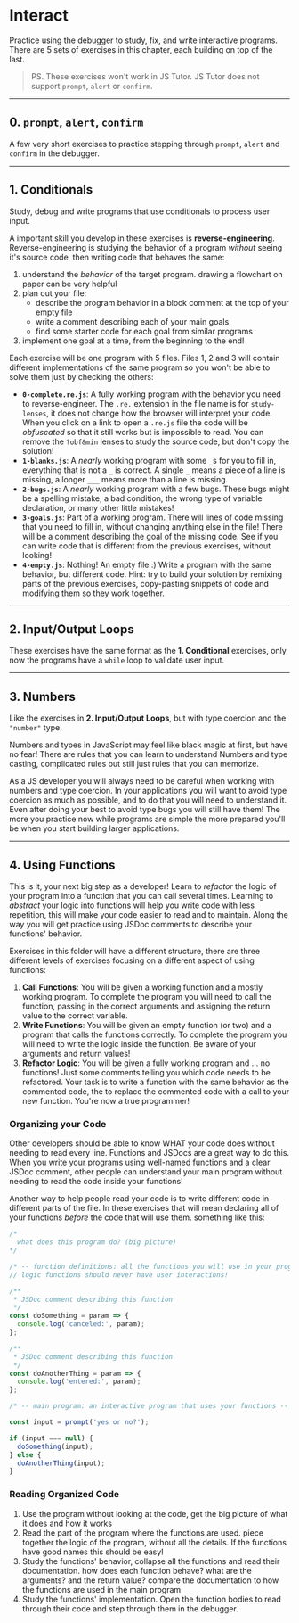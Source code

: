# Interact

Practice using the debugger to study, fix, and write interactive programs. There are 5 sets of exercises in this chapter, each building on top of the last.

> PS. These exercises won't work in JS Tutor. JS Tutor does not support `prompt`, `alert` or `confirm`.

---

## 0. `prompt`, `alert`, `confirm`

A few very short exercises to practice stepping through `prompt`, `alert` and `confirm` in the debugger.

---

## 1. Conditionals

Study, debug and write programs that use conditionals to process user input.

A important skill you develop in these exercises is **reverse-engineering**. Reverse-engineering is studying the behavior of a program _without_ seeing it's source code, then writing code that behaves the same:

1. understand the _behavior_ of the target program. drawing a flowchart on paper can be very helpful
2. plan out your file:
   - describe the program behavior in a block comment at the top of your empty file
   - write a comment describing each of your main goals
   - find some starter code for each goal from similar programs
3. implement one goal at a time, from the beginning to the end!

Each exercise will be one program with 5 files. Files 1, 2 and 3 will contain different implementations of the same program so you won't be able to solve them just by checking the others:

- **`0-complete.re.js`**: A fully working program with the behavior you need to reverse-engineer. The `.re.` extension in the file name is for `study-lenses`, it does not change how the browser will interpret your code. When you click on a link to open a `.re.js` file the code will be _obfuscated_ so that it still works but is impossible to read. You can remove the `?obf&min` lenses to study the source code, but don't copy the solution!
- **`1-blanks.js`**: A _nearly_ working program with some `_`s for you to fill in, everything that is not a `_` is correct. A single `_` means a piece of a line is missing, a longer `___` means more than a line is missing.
- **`2-bugs.js`**: A _nearly_ working program with a few bugs. These bugs might be a spelling mistake, a bad condition, the wrong type of variable declaration, or many other little mistakes!
- **`3-goals.js`**: Part of a working program. There will lines of code missing that you need to fill in, without changing anything else in the file! There will be a comment describing the goal of the missing code. See if you can write code that is different from the previous exercises, without looking!
- **`4-empty.js`**: Nothing! An empty file :) Write a program with the same behavior, but different code. Hint: try to build your solution by remixing parts of the previous exercises, copy-pasting snippets of code and modifying them so they work together.

---

## 2. Input/Output Loops

These exercises have the same format as the **1. Conditional** exercises, only now the programs have a `while` loop to validate user input.

---

## 3. Numbers

Like the exercises in **2. Input/Output Loops**, but with type coercion and the `"number"` type.

Numbers and types in JavaScript may feel like black magic at first, but have no fear! There are rules that you can learn to understand Numbers and type casting, complicated rules but still just rules that you can memorize.

As a JS developer you will always need to be careful when working with numbers and type coercion. In your applications you will want to avoid type coercion as much as possible, and to do that you will need to understand it. Even after doing your best to avoid type bugs you will still have them! The more you practice now while programs are simple the more prepared you'll be when you start building larger applications.

---

## 4. Using Functions

This is it, your next big step as a developer! Learn to _refactor_ the logic of your program into a function that you can call several times. Learning to _abstract_ your logic into functions will help you write code with less repetition, this will make your code easier to read and to maintain. Along the way you will get practice using JSDoc comments to describe your functions' behavior.

Exercises in this folder will have a different structure, there are three different levels of exercises focusing on a different aspect of using functions:

1. **Call Functions**: You will be given a working function and a mostly working program. To complete the program you will need to call the function, passing in the correct arguments and assigning the return value to the correct variable.
2. **Write Functions**: You will be given an empty function (or two) and a program that calls the functions correctly. To complete the program you will need to write the logic inside the function. Be aware of your arguments and return values!
3. **Refactor Logic**: You will be given a fully working program and ... no functions! Just some comments telling you which code needs to be refactored. Your task is to write a function with the same behavior as the commented code, the to replace the commented code with a call to your new function. You're now a true programmer!

### Organizing your Code

Other developers should be able to know WHAT your code does without needing to read every line. Functions and JSDocs are a great way to do this. When you write your programs using well-named functions and a clear JSDoc comment, other people can understand your main program without needing to read the code inside your functions!

Another way to help people read your code is to write different code in different parts of the file. In these exercises that will mean declaring all of your functions _before_ the code that will use them. something like this:

```js
/*
  what does this program do? (big picture)
*/

/* -- function definitions: all the functions you will use in your program -- */
// logic functions should never have user interactions!

/**
 * JSDoc comment describing this function
 */
const doSomething = param => {
  console.log('canceled:', param);
};

/**
 * JSDoc comment describing this function
 */
const doAnotherThing = param => {
  console.log('entered:', param);
};

/* -- main program: an interactive program that uses your functions -- */

const input = prompt('yes or no?');

if (input === null) {
  doSomething(input);
} else {
  doAnotherThing(input);
}
```

### Reading Organized Code

1. Use the program without looking at the code, get the big picture of what it does and how it works
2. Read the part of the program where the functions are used. piece together the logic of the program, without all the details. If the functions have good names this should be easy!
3. Study the functions' behavior, collapse all the functions and read their documentation. how does each function behave? what are the arguments? and the return value? compare the documentation to how the functions are used in the main program
4. Study the functions' implementation. Open the function bodies to read through their code and step through them in the debugger.
